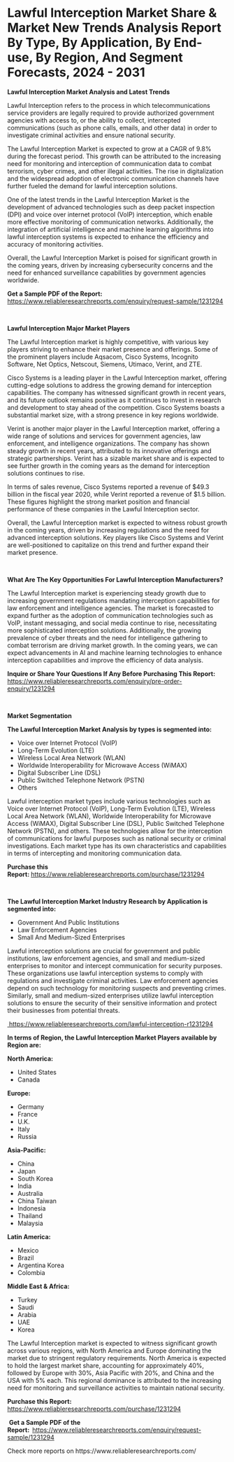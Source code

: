 <p><h1>Lawful Interception Market Share & Market New Trends Analysis Report By Type, By Application, By End-use, By Region, And Segment Forecasts, 2024 - 2031</h1></p><p><strong>Lawful Interception Market Analysis and Latest Trends</strong></p>
<p><p>Lawful Interception refers to the process in which telecommunications service providers are legally required to provide authorized government agencies with access to, or the ability to collect, intercepted communications (such as phone calls, emails, and other data) in order to investigate criminal activities and ensure national security.</p><p>The Lawful Interception Market is expected to grow at a CAGR of 9.8% during the forecast period. This growth can be attributed to the increasing need for monitoring and interception of communication data to combat terrorism, cyber crimes, and other illegal activities. The rise in digitalization and the widespread adoption of electronic communication channels have further fueled the demand for lawful interception solutions.</p><p>One of the latest trends in the Lawful Interception Market is the development of advanced technologies such as deep packet inspection (DPI) and voice over internet protocol (VoIP) interception, which enable more effective monitoring of communication networks. Additionally, the integration of artificial intelligence and machine learning algorithms into lawful interception systems is expected to enhance the efficiency and accuracy of monitoring activities.</p><p>Overall, the Lawful Interception Market is poised for significant growth in the coming years, driven by increasing cybersecurity concerns and the need for enhanced surveillance capabilities by government agencies worldwide.</p></p>
<p><strong>Get a Sample PDF of the Report:&nbsp;</strong> <a href="https://www.reliableresearchreports.com/enquiry/request-sample/1231294">https://www.reliableresearchreports.com/enquiry/request-sample/1231294</a></p>
<p>&nbsp;</p>
<p><strong>Lawful Interception Major Market Players</strong></p>
<p><p>The Lawful Interception market is highly competitive, with various key players striving to enhance their market presence and offerings. Some of the prominent players include Aqsacom, Cisco Systems, Incognito Software, Net Optics, Netscout, Siemens, Utimaco, Verint, and ZTE.</p><p>Cisco Systems is a leading player in the Lawful Interception market, offering cutting-edge solutions to address the growing demand for interception capabilities. The company has witnessed significant growth in recent years, and its future outlook remains positive as it continues to invest in research and development to stay ahead of the competition. Cisco Systems boasts a substantial market size, with a strong presence in key regions worldwide.</p><p>Verint is another major player in the Lawful Interception market, offering a wide range of solutions and services for government agencies, law enforcement, and intelligence organizations. The company has shown steady growth in recent years, attributed to its innovative offerings and strategic partnerships. Verint has a sizable market share and is expected to see further growth in the coming years as the demand for interception solutions continues to rise.</p><p>In terms of sales revenue, Cisco Systems reported a revenue of $49.3 billion in the fiscal year 2020, while Verint reported a revenue of $1.5 billion. These figures highlight the strong market position and financial performance of these companies in the Lawful Interception sector.</p><p>Overall, the Lawful Interception market is expected to witness robust growth in the coming years, driven by increasing regulations and the need for advanced interception solutions. Key players like Cisco Systems and Verint are well-positioned to capitalize on this trend and further expand their market presence.</p></p>
<p>&nbsp;</p>
<p><strong>What Are The Key Opportunities For Lawful Interception Manufacturers?</strong></p>
<p><p>The Lawful Interception market is experiencing steady growth due to increasing government regulations mandating interception capabilities for law enforcement and intelligence agencies. The market is forecasted to expand further as the adoption of communication technologies such as VoIP, instant messaging, and social media continue to rise, necessitating more sophisticated interception solutions. Additionally, the growing prevalence of cyber threats and the need for intelligence gathering to combat terrorism are driving market growth. In the coming years, we can expect advancements in AI and machine learning technologies to enhance interception capabilities and improve the efficiency of data analysis.</p></p>
<p><strong>Inquire or Share Your Questions If Any Before Purchasing This Report:</strong> <a href="https://www.reliableresearchreports.com/enquiry/pre-order-enquiry/1231294">https://www.reliableresearchreports.com/enquiry/pre-order-enquiry/1231294</a></p>
<p>&nbsp;</p>
<p><strong>Market Segmentation</strong></p>
<p><strong>The Lawful Interception Market Analysis by types is segmented into:</strong></p>
<p><ul><li>Voice over Internet Protocol (VoIP)</li><li>Long-Term Evolution (LTE)</li><li>Wireless Local Area Network (WLAN)</li><li>Worldwide Interoperability for Microwave Access (WiMAX)</li><li>Digital Subscriber Line (DSL)</li><li>Public Switched Telephone Network (PSTN)</li><li>Others</li></ul></p>
<p><p>Lawful interception market types include various technologies such as Voice over Internet Protocol (VoIP), Long-Term Evolution (LTE), Wireless Local Area Network (WLAN), Worldwide Interoperability for Microwave Access (WiMAX), Digital Subscriber Line (DSL), Public Switched Telephone Network (PSTN), and others. These technologies allow for the interception of communications for lawful purposes such as national security or criminal investigations. Each market type has its own characteristics and capabilities in terms of intercepting and monitoring communication data.</p></p>
<p><strong>Purchase this Report:&nbsp;</strong><a href="https://www.reliableresearchreports.com/purchase/1231294">https://www.reliableresearchreports.com/purchase/1231294</a></p>
<p>&nbsp;</p>
<p><strong>The Lawful Interception Market Industry Research by Application is segmented into:</strong></p>
<p><ul><li>Government And Public Institutions</li><li>Law Enforcement Agencies</li><li>Small And Medium-Sized Enterprises</li></ul></p>
<p><p>Lawful interception solutions are crucial for government and public institutions, law enforcement agencies, and small and medium-sized enterprises to monitor and intercept communication for security purposes. These organizations use lawful interception systems to comply with regulations and investigate criminal activities. Law enforcement agencies depend on such technology for monitoring suspects and preventing crimes. Similarly, small and medium-sized enterprises utilize lawful interception solutions to ensure the security of their sensitive information and protect their businesses from potential threats.</p></p>
<p><a href="https://www.reliableresearchreports.com/lawful-interception-r1231294">&nbsp;https://www.reliableresearchreports.com/lawful-interception-r1231294</a></p>
<p><strong>In terms of Region, the Lawful Interception Market Players available by Region are:</strong></p>
<p>
    <p> <strong> North America: </strong>
        <ul>
            <li>United States</li>
            <li>Canada</li>
        </ul>
        </p> 
    <p> <strong> Europe: </strong>
        <ul>
            <li>Germany</li>
            <li>France</li>
            <li>U.K.</li>
            <li>Italy</li>
            <li>Russia</li>
        </ul>
        </p> 
    <p> <strong> Asia-Pacific: </strong>
        <ul>
            <li>China</li>
            <li>Japan</li>
            <li>South Korea</li>
            <li>India</li>
            <li>Australia</li>
            <li>China Taiwan</li>
            <li>Indonesia</li>
            <li>Thailand</li>
            <li>Malaysia</li>
        </ul>
        </p> 
    <p> <strong> Latin America: </strong>
        <ul>
            <li>Mexico</li>
            <li>Brazil</li>
            <li>Argentina Korea</li>
            <li>Colombia</li>
        </ul>
        </p> 
    <p> <strong> Middle East & Africa: </strong>
        <ul>
            <li>Turkey</li>
            <li>Saudi</li>
            <li>Arabia</li>
            <li>UAE</li>
            <li>Korea</li>
        </ul>
    </p>
    </p>
<p><p>The Lawful Interception market is expected to witness significant growth across various regions, with North America and Europe dominating the market due to stringent regulatory requirements. North America is expected to hold the largest market share, accounting for approximately 40%, followed by Europe with 30%, Asia Pacific with 20%, and China and the USA with 5% each. This regional dominance is attributed to the increasing need for monitoring and surveillance activities to maintain national security.</p></p>
<p><strong>Purchase this Report: </strong><a href="https://www.reliableresearchreports.com/purchase/1231294">https://www.reliableresearchreports.com/purchase/1231294</a></p>
<p>&nbsp;<strong>Get a Sample PDF of the Report:&nbsp;&nbsp;</strong><a href="https://www.reliableresearchreports.com/enquiry/request-sample/1231294">https://www.reliableresearchreports.com/enquiry/request-sample/1231294</a></p>
<p><strong></strong></p>
<p>Check more reports on https://www.reliableresearchreports.com/</p>